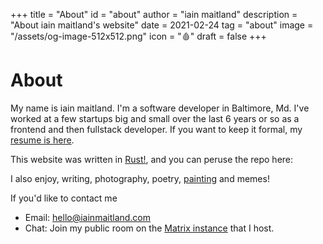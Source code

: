 +++
title = "About"
id = "about"
author = "iain maitland"
description = "About iain maitland's website"
date = 2021-02-24
tag = "about"
image = "/assets/og-image-512x512.png"
icon = "🩸"
draft = false
+++

# About
My name is iain maitland. I'm a software developer in Baltimore, Md. I've worked at a few startups big and small over the last 6 years or so as a frontend and then fullstack developer. If you want to keep it formal, my [resume is here](iain_maitland_resume.pdf).

This website was written in [Rust!](/learning_rust), and you can peruse the repo here:

I also enjoy, writing, photography, poetry, [painting](/painting) and memes!

If you'd like to contact me
- Email: hello@iainmaitland.com
- Chat: Join my public room on the [Matrix instance](/chat) that I host.
